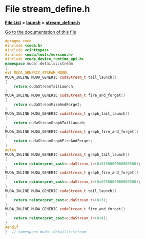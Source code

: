 

# File stream\_define.h

[**File List**](files.md) **>** [**launch**](dir_440d6ef7395341c98b5d944289d06a83.md) **>** [**stream\_define.h**](stream__define_8h.md)

[Go to the documentation of this file](stream__define_8h.md)


```C++
#pragma once
#include <cuda.h>
#include <cinttypes>
#include <muda/tools/version.h>
#include <cuda_device_runtime_api.h>
namespace muda::details::stream
{
#if MUDA_GENERIC_STREAM_MODEL
MUDA_INLINE MUDA_GENERIC cudaStream_t tail_launch()
{
    return cudaStreamTailLaunch;
}
MUDA_INLINE MUDA_GENERIC cudaStream_t fire_and_forget()
{
    return cudaStreamFireAndForget;
}
MUDA_INLINE MUDA_GENERIC cudaStream_t graph_tail_launch()
{
    return cudaStreamGraphTailLaunch;
}
MUDA_INLINE MUDA_GENERIC cudaStream_t graph_fire_and_forget()
{
    return cudaStreamGraphFireAndForget;
}
#else
MUDA_INLINE MUDA_GENERIC cudaStream_t graph_tail_launch()
{
    return reinterpret_cast<cudaStream_t>(0x0100000000000000);
}
MUDA_INLINE MUDA_GENERIC cudaStream_t graph_fire_and_forget()
{
    return reinterpret_cast<cudaStream_t>(0x0200000000000000);
}
MUDA_INLINE MUDA_GENERIC cudaStream_t tail_launch()
{
    return reinterpret_cast<cudaStream_t>(0x3);
}
MUDA_INLINE MUDA_GENERIC cudaStream_t fire_and_forget()
{
    return reinterpret_cast<cudaStream_t>(0x4);
}
#endif
}  // namespace muda::details::stream
```


